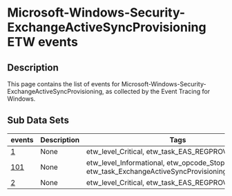 # Microsoft-Windows-Security-ExchangeActiveSyncProvisioning ETW events

## Description
This page contains the list of events for Microsoft-Windows-Security-ExchangeActiveSyncProvisioning, as collected by the Event Tracing for Windows.

## Sub Data Sets
|events|Description|Tags|
|---|---|---|
|[1](events/event-1.md)|None|etw_level_Critical, etw_task_EAS_REGPROV|
|[101](events/event-101.md)|None|etw_level_Informational, etw_opcode_Stop, etw_task_ExchangeActiveSyncProvisioningPerformance|
|[2](events/event-2.md)|None|etw_level_Critical, etw_task_EAS_REGPROV|
